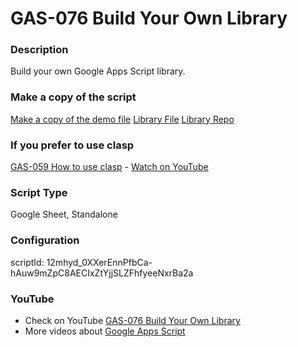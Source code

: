 # GAS-076 Build Your Own Library

### Description

Build your own Google Apps Script library.

### Make a copy of the script

[Make a copy of the demo file](https://docs.google.com/spreadsheets/d/1FKvso8jQeOuw6zYSHsiU5u8QPOMiO-rfwSMdIklJjfw/copy)
[Library File](https://script.google.com/d/12mhyd_0XXerEnnPfbCa-hAuw9mZpC8AECIxZtYjjSLZFhfyeeNxrBa2a/edit?usp=sharing)
[Library Repo](https://github.com/ashtonfei/afei-gas-lib)

### If you prefer to use clasp

[GAS-059 How to use clasp](https://github.com/ashtonfei/google-apps-script-projects/tree/GAS-259) - [Watch on YouTube](https://youtu.be/V-oE2OyvTKM)

### Script Type

Google Sheet, Standalone

### Configuration

scriptId: 12mhyd_0XXerEnnPfbCa-hAuw9mZpC8AECIxZtYjjSLZFhfyeeNxrBa2a

### YouTube

- Check on YouTube [GAS-076 Build Your Own Library](https://youtu.be/49popuunyUE)
- More videos about [Google Apps Script](https://www.youtube.com/playlist?list=PLQhwjnEjYj8Bf_EZDrrcmkB9vcB9Sk3x0)
